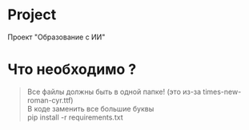 # Project
Проект "Образование с ИИ"

# Что необходимо ? <br>
> Все файлы должны быть в одной папке! (это из-за times-new-roman-cyr.ttf) <br>
> В коде заменить все большие буквы <br>
> pip install -r requirements.txt
